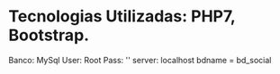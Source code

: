 # Tecnologias Utilizadas: PHP7, Bootstrap.

  Banco: MySql
  User: Root
  Pass: ''
  server: localhost
  bdname = bd_social

